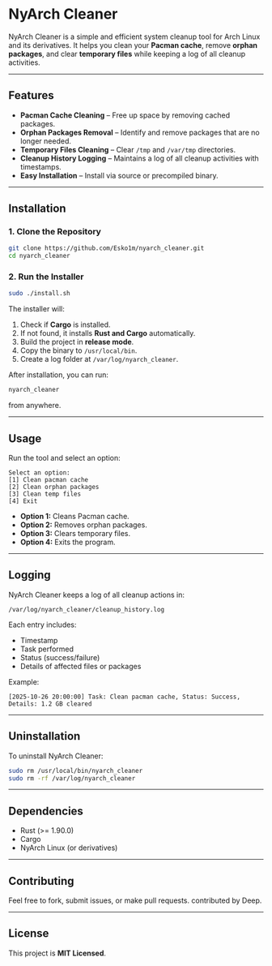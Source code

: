 # NyArch Cleaner

NyArch Cleaner is a simple and efficient system cleanup tool for Arch Linux and its derivatives. It helps you clean your **Pacman cache**, remove **orphan packages**, and clear **temporary files** while keeping a log of all cleanup activities.

---

## Features

* **Pacman Cache Cleaning** – Free up space by removing cached packages.
* **Orphan Packages Removal** – Identify and remove packages that are no longer needed.
* **Temporary Files Cleaning** – Clear `/tmp` and `/var/tmp` directories.
* **Cleanup History Logging** – Maintains a log of all cleanup activities with timestamps.
* **Easy Installation** – Install via source or precompiled binary.

---

## Installation

### 1. Clone the Repository

```bash
git clone https://github.com/Esko1m/nyarch_cleaner.git
cd nyarch_cleaner
```

### 2. Run the Installer

```bash
sudo ./install.sh
```

The installer will:

1. Check if **Cargo** is installed.
2. If not found, it installs **Rust and Cargo** automatically.
3. Build the project in **release mode**.
4. Copy the binary to `/usr/local/bin`.
5. Create a log folder at `/var/log/nyarch_cleaner`.

After installation, you can run:

```bash
nyarch_cleaner
```

from anywhere.

---

## Usage

Run the tool and select an option:

```text
Select an option:
[1] Clean pacman cache
[2] Clean orphan packages
[3] Clean temp files
[4] Exit
```

* **Option 1:** Cleans Pacman cache.
* **Option 2:** Removes orphan packages.
* **Option 3:** Clears temporary files.
* **Option 4:** Exits the program.

---

## Logging

NyArch Cleaner keeps a log of all cleanup actions in:

```
/var/log/nyarch_cleaner/cleanup_history.log
```

Each entry includes:

* Timestamp
* Task performed
* Status (success/failure)
* Details of affected files or packages

Example:

```
[2025-10-26 20:00:00] Task: Clean pacman cache, Status: Success, Details: 1.2 GB cleared
```

---

## Uninstallation

To uninstall NyArch Cleaner:

```bash
sudo rm /usr/local/bin/nyarch_cleaner
sudo rm -rf /var/log/nyarch_cleaner
```

---

## Dependencies

* Rust (>= 1.90.0)
* Cargo
* NyArch Linux (or derivatives)

---

## Contributing

Feel free to fork, submit issues, or make pull requests.
contributed by Deep.

---

## License

This project is **MIT Licensed**.
